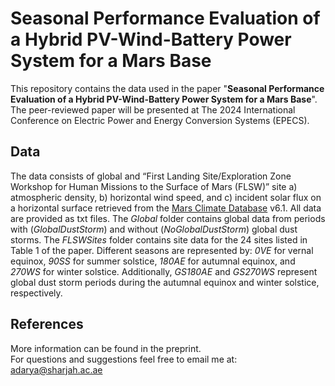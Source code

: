 # Seasonal Performance Evaluation of a Hybrid PV-Wind-Battery Power System for a Mars Base

This repository contains the data used in the paper "**Seasonal Performance Evaluation of a Hybrid PV-Wind-Battery Power System for a Mars Base**". The peer-reviewed paper will be presented at The 2024 International Conference on Electric Power and Energy Conversion Systems (EPECS).

## Data
The data consists of global and “First Landing Site/Exploration Zone Workshop for Human Missions to the Surface of Mars (FLSW)” site a) atmospheric density, b) horizontal wind speed, and c) incident solar flux on a horizontal surface retrieved from the [Mars Climate Database](https://www-mars.lmd.jussieu.fr/mcd_python/) v6.1. All data are provided as txt files. The *Global* folder contains global data from periods with (*GlobalDustStorm*) and without (*NoGlobalDustStorm*) global dust storms. The *FLSWSites* folder contains site data for the 24 sites listed in Table 1 of the paper. Different seasons are represented by: *0VE* for vernal equinox, *90SS* for summer solstice, *180AE* for autumnal equinox, and *270WS* for winter solstice. Additionally, *GS180AE* and *GS270WS* represent global dust storm periods during the autumnal equinox and winter solstice, respectively.

## References
More information can be found in the preprint.  
For questions and suggestions feel free to email me at: adarya@sharjah.ac.ae
